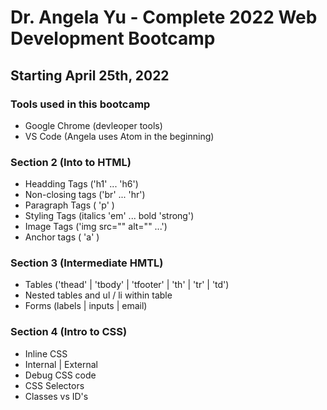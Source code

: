# Dr. Angela Yu - Complete 2022 Web Development Bootcamp

## Starting April 25th, 2022

### Tools used in this bootcamp

- Google Chrome (devleoper tools)
- VS Code (Angela uses Atom in the beginning)

### Section 2 (Into to HTML)

- Headding Tags ('h1' ... 'h6')
- Non-closing tags ('br' ... 'hr')
- Paragraph Tags ( 'p' )
- Styling Tags (italics 'em' ... bold 'strong')
- Image Tags ('img src="" alt="" ...')
- Anchor tags ( 'a' )

### Section 3 (Intermediate HMTL)

- Tables ('thead' | 'tbody' | 'tfooter' | 'th' | 'tr' | 'td')
- Nested tables and ul / li within table
- Forms (labels | inputs | email)

### Section 4 (Intro to CSS)

- Inline CSS
- Internal | External
- Debug CSS code
- CSS Selectors
- Classes vs ID's
